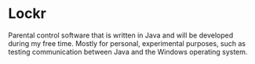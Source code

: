 # Lockr
Parental control software that is written in Java and will be developed during my free time. Mostly for personal, experimental purposes, such as testing communication between Java and the Windows operating system.
